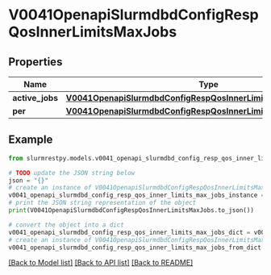 # V0041OpenapiSlurmdbdConfigRespQosInnerLimitsMaxJobs


## Properties

Name | Type | Description | Notes
------------ | ------------- | ------------- | -------------
**active_jobs** | [**V0041OpenapiSlurmdbdConfigRespQosInnerLimitsMaxJobsActiveJobs**](V0041OpenapiSlurmdbdConfigRespQosInnerLimitsMaxJobsActiveJobs.md) |  | [optional]
**per** | [**V0041OpenapiSlurmdbdConfigRespQosInnerLimitsMaxJobsPer**](V0041OpenapiSlurmdbdConfigRespQosInnerLimitsMaxJobsPer.md) |  | [optional]

## Example

```python
from slurmrestpy.models.v0041_openapi_slurmdbd_config_resp_qos_inner_limits_max_jobs import V0041OpenapiSlurmdbdConfigRespQosInnerLimitsMaxJobs

# TODO update the JSON string below
json = "{}"
# create an instance of V0041OpenapiSlurmdbdConfigRespQosInnerLimitsMaxJobs from a JSON string
v0041_openapi_slurmdbd_config_resp_qos_inner_limits_max_jobs_instance = V0041OpenapiSlurmdbdConfigRespQosInnerLimitsMaxJobs.from_json(json)
# print the JSON string representation of the object
print(V0041OpenapiSlurmdbdConfigRespQosInnerLimitsMaxJobs.to_json())

# convert the object into a dict
v0041_openapi_slurmdbd_config_resp_qos_inner_limits_max_jobs_dict = v0041_openapi_slurmdbd_config_resp_qos_inner_limits_max_jobs_instance.to_dict()
# create an instance of V0041OpenapiSlurmdbdConfigRespQosInnerLimitsMaxJobs from a dict
v0041_openapi_slurmdbd_config_resp_qos_inner_limits_max_jobs_from_dict = V0041OpenapiSlurmdbdConfigRespQosInnerLimitsMaxJobs.from_dict(v0041_openapi_slurmdbd_config_resp_qos_inner_limits_max_jobs_dict)
```
[[Back to Model list]](../README.md#documentation-for-models) [[Back to API list]](../README.md#documentation-for-api-endpoints) [[Back to README]](../README.md)


